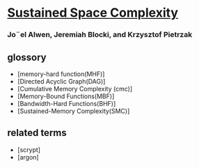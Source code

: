 # [Sustained Space Complexity](https://eprint.iacr.org/2018/147.pdf)

### Jo¨el Alwen, Jeremiah Blocki, and Krzysztof Pietrzak

## glossory
* [memory-hard function(MHF)]
* [Directed Acyclic Graph(DAG)]
* [Cumulative Memory Complexity (cmc)]
* [Memory-Bound Functions(MBF)]
* [Bandwidth-Hard Functions(BHF)]
* [Sustained-Memory Complexity(SMC)]


## related terms
* [scrypt]
* [argon]
